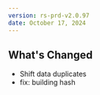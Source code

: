 ```yaml
---
version: rs-prd-v2.0.97
date: October 17, 2024
---
```


## What's Changed
* Shift data duplicates
* fix: building hash